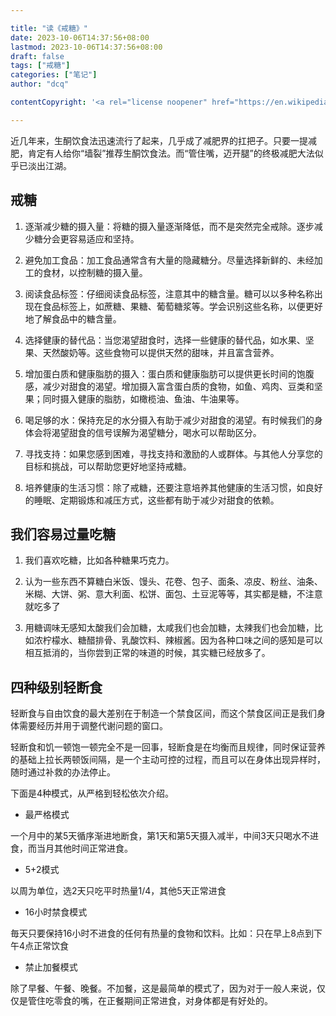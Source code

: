```yaml
---

title: "读《戒糖》"
date: 2023-10-06T14:37:56+08:00
lastmod: 2023-10-06T14:37:56+08:00
draft: false
tags: ["戒糖"]
categories: ["笔记"]
author: "dcq"

contentCopyright: '<a rel="license noopener" href="https://en.wikipedia.org/wiki/Wikipedia:Text_of_Creative_Commons_Attribution-ShareAlike_3.0_Unported_License" target="_blank">Creative Commons Attribution-ShareAlike License</a>'

---
```


近几年来，生酮饮食法迅速流行了起来，几乎成了减肥界的扛把子。只要一提减肥，肯定有人给你“墙裂”推荐生酮饮食法。而“管住嘴，迈开腿”的终极减肥大法似乎已淡出江湖。 

## 戒糖

1. 逐渐减少糖的摄入量：将糖的摄入量逐渐降低，而不是突然完全戒除。逐步减少糖分会更容易适应和坚持。

2. 避免加工食品：加工食品通常含有大量的隐藏糖分。尽量选择新鲜的、未经加工的食材，以控制糖的摄入量。

3. 阅读食品标签：仔细阅读食品标签，注意其中的糖含量。糖可以以多种名称出现在食品标签上，如蔗糖、果糖、葡萄糖浆等。学会识别这些名称，以便更好地了解食品中的糖含量。

4. 选择健康的替代品：当您渴望甜食时，选择一些健康的替代品，如水果、坚果、天然酸奶等。这些食物可以提供天然的甜味，并且富含营养。

5. 增加蛋白质和健康脂肪的摄入：蛋白质和健康脂肪可以提供更长时间的饱腹感，减少对甜食的渴望。增加摄入富含蛋白质的食物，如鱼、鸡肉、豆类和坚果；同时摄入健康的脂肪，如橄榄油、鱼油、牛油果等。

6. 喝足够的水：保持充足的水分摄入有助于减少对甜食的渴望。有时候我们的身体会将渴望甜食的信号误解为渴望糖分，喝水可以帮助区分。

7. 寻找支持：如果您感到困难，寻找支持和激励的人或群体。与其他人分享您的目标和挑战，可以帮助您更好地坚持戒糖。

8. 培养健康的生活习惯：除了戒糖，还要注意培养其他健康的生活习惯，如良好的睡眠、定期锻炼和减压方式，这些都有助于减少对甜食的依赖。

 

## 我们容易过量吃糖

1. 我们喜欢吃糖，比如各种糖果巧克力。

2. 认为一些东西不算糖白米饭、馒头、花卷、包子、面条、凉皮、粉丝、油条、米糊、大饼、粥、意大利面、松饼、面包、土豆泥等等，其实都是糖，不注意就吃多了

3. 用糖调味无感知太酸我们会加糖，太咸我们也会加糖，太辣我们也会加糖，比如浓柠檬水、糖醋排骨、乳酸饮料、辣椒酱。因为各种口味之间的感知是可以相互抵消的，当你尝到正常的味道的时候，其实糖已经放多了。 

## 四种级别轻断食

轻断食与自由饮食的最大差别在于制造一个禁食区间，而这个禁食区间正是我们身体需要经历并用于调整代谢问题的窗口。

轻断食和饥一顿饱一顿完全不是一回事，轻断食是在均衡而且规律，同时保证营养的基础上拉长两顿饭间隔，是一个主动可控的过程，而且可以在身体出现异样时，随时通过补救的办法停止。

下面是4种模式，从严格到轻松依次介绍。

- 最严格模式

一个月中的某5天循序渐进地断食，第1天和第5天摄入减半，中间3天只喝水不进食，而当月其他时间正常进食。

- 5+2模式

以周为单位，选2天只吃平时热量1/4，其他5天正常进食

- 16小时禁食模式

毎天只要保持16小时不进食的任何有热量的食物和饮料。比如：只在早上8点到下午4点正常饮食

- 禁止加餐模式

除了早餐、午餐、晚餐。不加餐，这是最简单的模式了，因为对于一般人来说，仅仅是管住吃零食的嘴，在正餐期间正常进食，对身体都是有好处的。
